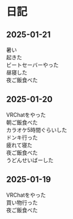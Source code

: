 # 日記

## 2025-01-21
暑い  
起きた  
ビートセーバーやった  
昼寝した  
夜ご飯食べた

## 2025-01-20
VRChatをやった  
朝ご飯食べた  
カラオケ5時間ぐらいした  
ドンキ行った  
疲れて寝た  
夜ご飯食べた  
うどんせいばーした

## 2025-01-19
VRChatをやった  
買い物行った  
夜ご飯食べた
